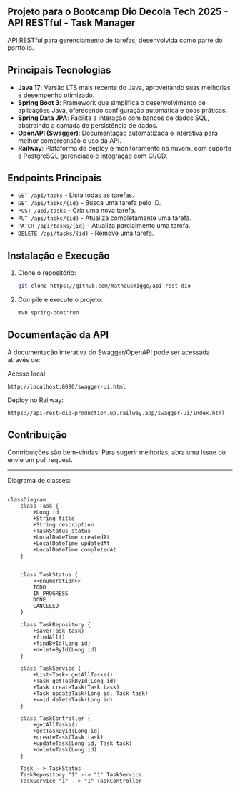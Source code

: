 ## Projeto para o Bootcamp Dio Decola Tech 2025 - API RESTful - Task Manager
API RESTful para gerenciamento de tarefas, desenvolvida como parte do portfólio.

## Principais Tecnologias

- **Java 17**: Versão LTS mais recente do Java, aproveitando suas melhorias e desempenho otimizado.
- **Spring Boot 3**: Framework que simplifica o desenvolvimento de aplicações Java, oferecendo configuração automática e boas práticas.
- **Spring Data JPA**: Facilita a interação com bancos de dados SQL, abstraindo a camada de persistência de dados.
- **OpenAPI (Swagger)**: Documentação automatizada e interativa para melhor compreensão e uso da API.
- **Railway**: Plataforma de deploy e monitoramento na nuvem, com suporte a PostgreSQL gerenciado e integração com CI/CD.

## Endpoints Principais

- `GET /api/tasks` - Lista todas as tarefas.
- `GET /api/tasks/{id}` - Busca uma tarefa pelo ID.
- `POST /api/tasks` - Cria uma nova tarefa.
- `PUT /api/tasks/{id}` - Atualiza completamente uma tarefa.
- `PATCH /api/tasks/{id}` - Atualiza parcialmente uma tarefa.
- `DELETE /api/tasks/{id}` - Remove uma tarefa.

## Instalação e Execução

1. Clone o repositório:
   ```bash
   git clone https://github.com/matheusmigge/api-rest-dio
   ```
2. Compile e execute o projeto:
   ```bash
   mvn spring-boot:run
   ```

## Documentação da API

A documentação interativa do Swagger/OpenAPI pode ser acessada através de:

Acesso local:
```
http://localhost:8080/swagger-ui.html
```
Deploy no Railway:
```
https://api-rest-dio-production.up.railway.app/swagger-ui/index.html
```

## Contribuição

Contribuições são bem-vindas! Para sugerir melhorias, abra uma issue ou envie um pull request.

---

Diagrama de classes:

```mermaid

classDiagram
    class Task {
        +Long id
        +String title
        +String description
        +TaskStatus status
        +LocalDateTime createdAt
        +LocalDateTime updatedAt
        +LocalDateTime completedAt
    }


    class TaskStatus {
        <<enumeration>>
        TODO
        IN_PROGRESS
        DONE
        CANCELED
    }

    class TaskRepository {
        +save(Task task)
        +findAll()
        +findById(Long id)
        +deleteById(Long id)
    }

    class TaskService {
        +List~Task~ getAllTasks()
        +Task getTaskById(Long id)
        +Task createTask(Task task)
        +Task updateTask(Long id, Task task)
        +void deleteTask(Long id)
    }

    class TaskController {
        +getAllTasks()
        +getTaskById(Long id)
        +createTask(Task task)
        +updateTask(Long id, Task task)
        +deleteTask(Long id)
    }

    Task --> TaskStatus
    TaskRepository "1" --> "1" TaskService
    TaskService "1" --> "1" TaskController


```
